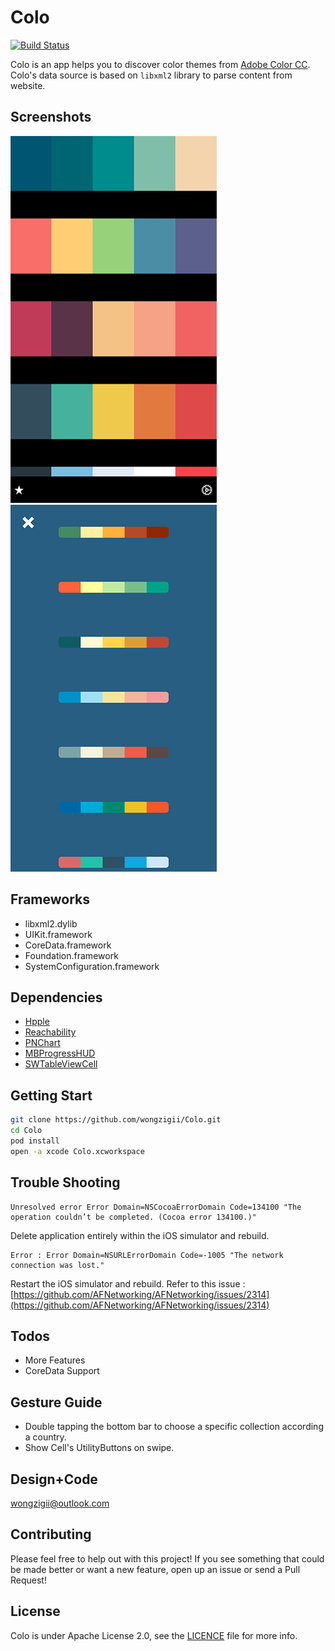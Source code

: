 
# Colo

[![Build Status](http://img.shields.io/travis/wongzigii/Colo.svg?style=flat)](https://travis-ci.org/wongzigii/Colo) 

Colo is an app helps you to discover color themes from [Adobe Color CC](https://color.adobe.com/explore/newest/?time=all). Colo's data source is based on `libxml2` library to parse content from website. 

## Screenshots
![](./Assets/screenshot1.png)   ![](./Assets/screenshot4.png) 

## Frameworks
- libxml2.dylib
- UIKit.framework
- CoreData.framework
- Foundation.framework
- SystemConfiguration.framework

## Dependencies
- [Hpple](https://github.com/topfunky/hpple)
- [Reachability](https://github.com/tonymillion/Reachability)
- [PNChart](https://github.com/kevinzhow/PNChart)
- [MBProgressHUD](https://github.com/jdg/MBProgressHUD)
- [SWTableViewCell](https://github.com/CEWendel/SWTableViewCell)

## Getting Start
``` sh
git clone https://github.com/wongzigii/Colo.git
cd Colo
pod install
open -a xcode Colo.xcworkspace
```

## Trouble Shooting

    Unresolved error Error Domain=NSCocoaErrorDomain Code=134100 "The operation couldn’t be completed. (Cocoa error 134100.)" 

Delete application entirely within the iOS simulator and rebuild.
    
    Error : Error Domain=NSURLErrorDomain Code=-1005 "The network connection was lost."

Restart the iOS simulator and rebuild.
Refer to this issue : [https://github.com/AFNetworking/AFNetworking/issues/2314](https://github.com/AFNetworking/AFNetworking/issues/2314)

## Todos
- More Features
- CoreData Support

## Gesture Guide
- Double tapping the bottom bar to choose a specific collection according a country.
- Show Cell's UtilityButtons on swipe.

## Design+Code
wongzigii@outlook.com

## Contributing
Please feel free to help out with this project! If you see something that could be made better or want a new feature, open up an issue or send a Pull Request!

## License
Colo is under Apache License 2.0, see the [LICENCE](./LICENSE) file for more info.
